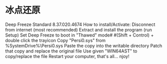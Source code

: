 # 冰点还原
Deep Freeze Standard 8.37.020.4674
How to install/Activate:
Disconnect from internet (most recommended)
Extract and install the program (run Setup)
Set Deep Freeze to boot in "Thawed" mode#
#(Shift + Control) + double click the trayicon
Copy "Persi0.sys" from %SystemDrive%\Persi0.sys
Paste the copy into the writable directory
Patch that copy and replace the original file
Use given "WIN64AST" to copy/replace the file
Restart your computer, that's all... njoy!